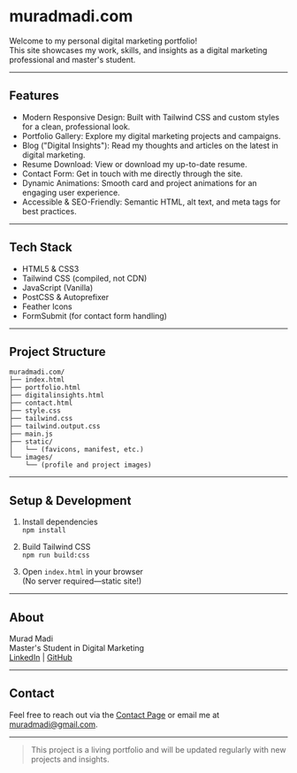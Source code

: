 # muradmadi.com

Welcome to my personal digital marketing portfolio!  
This site showcases my work, skills, and insights as a digital marketing professional and master's student.

---

## Features

- Modern Responsive Design: Built with Tailwind CSS and custom styles for a clean, professional look.
- Portfolio Gallery: Explore my digital marketing projects and campaigns.
- Blog ("Digital Insights"): Read my thoughts and articles on the latest in digital marketing.
- Resume Download: View or download my up-to-date resume.
- Contact Form: Get in touch with me directly through the site.
- Dynamic Animations: Smooth card and project animations for an engaging user experience.
- Accessible & SEO-Friendly: Semantic HTML, alt text, and meta tags for best practices.

---

## Tech Stack

- HTML5 & CSS3
- Tailwind CSS (compiled, not CDN)
- JavaScript (Vanilla)
- PostCSS & Autoprefixer
- Feather Icons
- FormSubmit (for contact form handling)

---

## Project Structure

```
muradmadi.com/
├── index.html
├── portfolio.html
├── digitalinsights.html
├── contact.html
├── style.css
├── tailwind.css
├── tailwind.output.css
├── main.js
├── static/
│   └── (favicons, manifest, etc.)
└── images/
    └── (profile and project images)
```

---

## Setup & Development

1. Install dependencies  
   `npm install`

2. Build Tailwind CSS  
   `npm run build:css`

3. Open `index.html` in your browser  
   (No server required—static site!)

---

## About

Murad Madi  
Master's Student in Digital Marketing  
[LinkedIn](https://www.linkedin.com/in/yourprofile) | [GitHub](https://github.com/yourusername)

---

## Contact

Feel free to reach out via the [Contact Page](muradmadi.com/contact.html) or email me at [muradmadi@gmail.com](mailto:muradmadi@gmail.com).

---

> This project is a living portfolio and will be updated regularly with new projects and insights.

